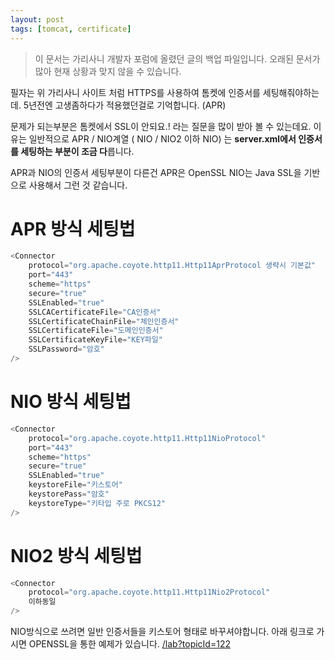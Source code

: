```yaml
---
layout: post
tags: [tomcat, certificate]
---
```


> 이 문서는 가리사니 개발자 포럼에 올렸던 글의 백업 파일입니다.
오래된 문서가 많아 현재 상황과 맞지 않을 수 있습니다.


필자는 위 가리사니 사이트 처럼 HTTPS를 사용하여 톰켓에 인증서를 세팅해줘야하는데.
5년전엔 고생좀하다가 적용했던걸로 기억합니다. (APR)

문제가 되는부분은 톰켓에서 SSL이 안되요.! 라는 질문을 많이 받아 볼 수 있는데요.
이유는 일반적으로 APR / NIO계열 ( NIO / NIO2 이하 NIO) 는 **server.xml에서 인증서를 세팅하는 부분이 조금 다**릅니다.

APR과 NIO의 인증서 세팅부분이 다른건 APR은 OpenSSL NIO는 Java SSL을 기반으로 사용해서 그런 것 같습니다.


# APR 방식 세팅법
``` java
<Connector
	protocol="org.apache.coyote.http11.Http11AprProtocol 생략시 기본값"
	port="443"
	scheme="https"
	secure="true"
	SSLEnabled="true"
	SSLCACertificateFile="CA인증서"
	SSLCertificateChainFile="체인인증서"
	SSLCertificateFile="도메인인증서"
	SSLCertificateKeyFile="KEY파일"
	SSLPassword="암호"
/>
```

# NIO 방식 세팅법
``` java
<Connector
	protocol="org.apache.coyote.http11.Http11NioProtocol"
	port="443"
	scheme="https"
	secure="true"
	SSLEnabled="true"
	keystoreFile="키스토어"
	keystorePass="암호"
	keystoreType="키타입 주로 PKCS12"
/>
```

# NIO2 방식 세팅법
``` java
<Connector
	protocol="org.apache.coyote.http11.Http11Nio2Protocol"
	이하동일
/>
```

NIO방식으로 쓰려면 일반 인증서들을 키스토어 형태로 바꾸셔야합니다.
아래 링크로 가시면 OPENSSL을 통한 예제가 있습니다.
[/lab?topicId=122](/lab?topicId=122)